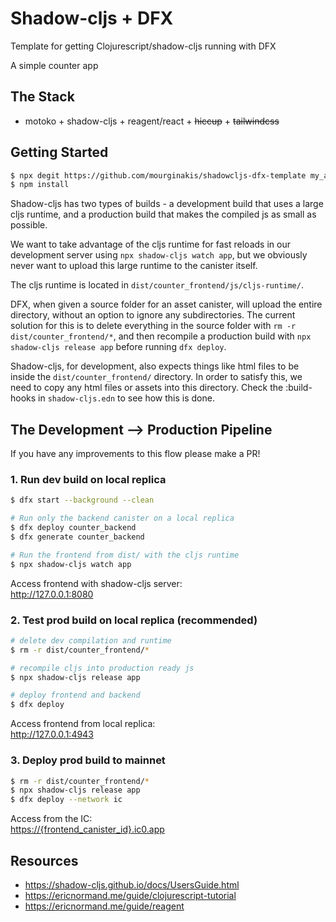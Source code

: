 # Shadow-cljs + DFX
Template for getting Clojurescript/shadow-cljs running with DFX

A simple counter app

## The Stack
 - motoko + shadow-cljs + reagent/react + ~~hiccup~~ + ~~tailwindcss~~


## Getting Started
```bash
$ npx degit https://github.com/mourginakis/shadowcljs-dfx-template my_app_name
$ npm install
```
Shadow-cljs has two types of builds - a development build that uses
a large cljs runtime, and a production build that makes the compiled
js as small as possible.

We want to take advantage of the cljs runtime for fast reloads in our
development server using `npx shadow-cljs watch app`, but we obviously never
want to upload this large runtime to the canister itself.

The cljs runtime is located in `dist/counter_frontend/js/cljs-runtime/`.

DFX, when given a source folder for an asset canister, will upload the 
entire directory, without an option to ignore any subdirectories. The 
current solution for this is to delete everything in the source folder with `rm -r dist/counter_frontend/*`, 
and then recompile a production build with `npx shadow-cljs release app` 
before running `dfx deploy`.

Shadow-cljs, for development, also expects things like html files to be
inside the `dist/counter_frontend/` directory. In order to satisfy this, 
we need to copy any html files or assets into this directory. Check the 
:build-hooks in `shadow-cljs.edn` to see how this is done.


## The Development --> Production Pipeline
If you have any improvements to this flow please make a PR!

### 1. Run dev build on local replica
```bash
$ dfx start --background --clean

# Run only the backend canister on a local replica
$ dfx deploy counter_backend
$ dfx generate counter_backend

# Run the frontend from dist/ with the cljs runtime
$ npx shadow-cljs watch app
```
Access frontend with shadow-cljs server:  
<http://127.0.0.1:8080>


### 2. Test prod build on local replica (recommended)
```bash
# delete dev compilation and runtime
$ rm -r dist/counter_frontend/*

# recompile cljs into production ready js
$ npx shadow-cljs release app

# deploy frontend and backend
$ dfx deploy
```
Access frontend from local replica:  
<http://127.0.0.1:4943>


### 3. Deploy prod build to mainnet
```bash
$ rm -r dist/counter_frontend/*
$ npx shadow-cljs release app
$ dfx deploy --network ic
```
Access from the IC:  
[https://{frontend_canister_id}.ic0.app](https://ic0.app)


## Resources

- <https://shadow-cljs.github.io/docs/UsersGuide.html>
- <https://ericnormand.me/guide/clojurescript-tutorial>
- <https://ericnormand.me/guide/reagent>
